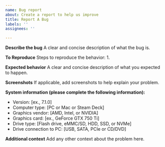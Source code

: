 ```yaml
---
name: Bug report
about: Create a report to help us improve
title: Report A Bug
labels: ''
assignees: ''

---
```


**Describe the bug**
A clear and concise description of what the bug is.

**To Reproduce**
Steps to reproduce the behavior:
1. 

**Expected behavior**
A clear and concise description of what you expected to happen.

**Screenshots**
If applicable, add screenshots to help explain your problem.

**System information (please complete the following information):**
- Version: [ex., 7.1.0]
- Computer type: [PC or Mac or Steam Deck]
- Graphics vendor: [AMD, Intel, or NVIDIA]
- Graphics card: [ex., GeForce GTX 750 Ti]
- Drive type: [Flash drive, eMMC/SD, HDD, SSD, or NVMe]
- Drive connection to PC: [USB, SATA, PCIe or CD/DVD]

**Additional context**
Add any other context about the problem here.
